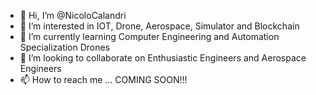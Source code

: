 - 👋 Hi, I’m @NicoloCalandri
- 👀 I’m interested in IOT, Drone, Aerospace, Simulator and Blockchain
- 🌱 I’m currently learning Computer Engineering and Automation Specialization Drones
- 💞️ I’m looking to collaborate on Enthusiastic Engineers and Aerospace Engineers
- 📫 How to reach me ... COMING SOON!!!

<!---
NicoloCalandri/NicoloCalandri is a ✨ special ✨ repository because its `README.md` (this file) appears on your GitHub profile.
You can click the Preview link to take a look at your changes.
--->
